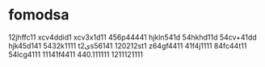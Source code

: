 # fomodsa
12jhffc11
xcv4ddid1
xcv3x1d11
456p44441
hjkln541d
54hkhd11d
54cv+41dd
hjk45d141
5432k1111
t2یs56141
120212st1
z64gf4411
41f4j1111
84fc44t11
54lcg4111
11141f4411
440.111111
1211121111
